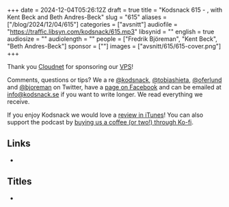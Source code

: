 +++
date = 2024-12-04T05:26:12Z
draft = true
title = "Kodsnack 615 - , with Kent Beck and Beth Andres-Beck"
slug = "615"
aliases = ["/blog/2024/12/04/615"]
categories = ["avsnitt"]
audiofile = "https://traffic.libsyn.com/kodsnack/615.mp3"
libsynid = ""
english = true
audiosize = ""
audiolength = ""
people = ["Fredrik Björeman", "Kent Beck", "Beth Andres-Beck"]
sponsor = [""]
images = ["avsnitt/615/615-cover.png"]
+++



Thank you [Cloudnet](http://www.cloudnet.se) for sponsoring our [VPS](http://en.wikipedia.org/wiki/Virtual_private_server)!

Comments, questions or tips? We a	re [@kodsnack](https://www.twitter.com/kodsnack), [@tobiashieta](https://www.twitter.com/tobiashieta), [@oferlund](https://twitter.com/oferlund) and [@bjoreman](https://www.twitter.com/bjoreman) on Twitter, have a [page on Facebook](https://www.facebook.com/kodsnack) and can be emailed at [info@kodsnack.se](mailto:info@kodsnack.se) if you want to write longer. We read everything we receive.

If you enjoy Kodsnack we would love a [review in iTunes](http://itunes.apple.com/se/podcast/kodsnack/id561631498?l=en)! You can also support the podcast by <a href="https://ko-fi.com/kodsnack" rel="payment">buying us a coffee (or two!) through Ko-fi</a>.

## Links ##
* 

## Titles ##
* 